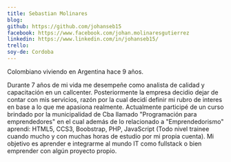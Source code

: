 ```yaml
---
title: Sebastian Molinares
blog: 
github: https://github.com/johanseb15
facebook: https://www.facebook.com/johan.molinaresgutierrez
linkedin: https://www.linkedin.com/in/johanseb15/
trello: 
soy-de: Cordoba
---
```


Colombiano viviendo en Argentina hace 9 años.

Durante 7 años de mi vida me desempeñe como analista de calidad y capacitación en un callcenter.
Posteriormente la empresa decidio dejar de contar con mis servicios, razón por la cual decidí definir mi rubro de interes en base a lo que me apasiona realmente.
Actualmente participé de un curso brindado por la municipalidad de Cba llamado "Programación para emprendedores" en el cual además de lo relacionado a "Emprendedorismo" aprendi:
HTML5, CCS3, Boobstrap, PHP, JavaScript (Todo nivel trainee cuando mucho y con muchas horas de estudio por mi propia cuenta).
Mi objetivo es aprender e integrarme al mundo IT como fullstack o bien emprender con algún proyecto propio.
